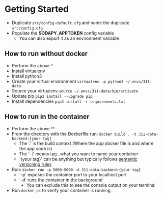 # Getting Started
* Duplicate ```src/config-default.cfg``` and name the duplicate ```src/config.cfg```
* Populate the **SODAPY_APPTOKEN** config variable
  * You can also export it as an environment variable

## How to run without docker
  * Perform the above ^
  * Install virtualenv
  * Install python3
  * Create your virtual environment ```virtualenv -p python3 ~/.envs/311-data```
  * Source your virtualenv ```source ~/.envs/311-data/bin/activate```
  * Update pip ```pip3 install --upgrade pip```
  * Install dependencies ```pip3 install -r requirements.txt```

## How to run in the container
  * Perform the above ^^
  * From the directory with the Dockerfile run: ```docker build . -t 311-data-backend:{your tag}```
    * The '.' is the build context (Where the app docker file is and where the app code is)
    * The '-t' means tag...what you want to name your container
    * '{your tag}' can be anything but typically follows [semantic versioning rules](https://semver.org/)
  * Run: ```docker run -p 5000:5000 -d 311-data-backend:{your tag}```
    * '-p' exposes the container port to your localhost port
    * '-d' runs the container in the background
      * You can exclude this to see the console output on your terminal
  * Run ```docker ps``` to verify your container is running
